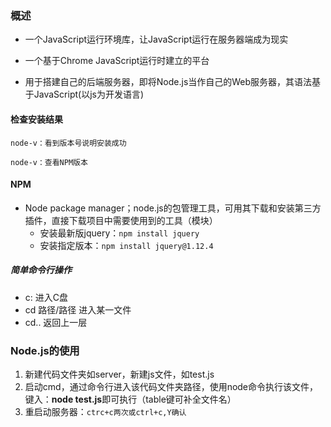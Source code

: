 ### 概述

- 一个JavaScript运行环境库，让JavaScript运行在服务器端成为现实

- 一个基于Chrome JavaScript运行时建立的平台

- 用于搭建自己的后端服务器，即将Node.js当作自己的Web服务器，其语法基于JavaScript(以js为开发语言) 

#### 检查安装结果

`node-v：看到版本号说明安装成功`

`node-v：查看NPM版本`

#### NPM

+ Node package manager；node.js的包管理工具，可用其下载和安装第三方插件，直接下载项目中需要使用到的工具（模块）
	- 安装最新版jquery：`npm install jquery`
	- 安装指定版本：`npm install jquery@1.12.4`

##### 简单命令行操作
+ c:	进入C盘
+ cd 路径/路径	进入某一文件
+ cd..	返回上一层

### Node.js的使用

1. 新建代码文件夹如server，新建js文件，如test.js
2. 启动cmd，通过命令行进入该代码文件夹路径，使用node命令执行该文件，键入：**node test.js**即可执行（table键可补全文件名）
3. 重启动服务器：`ctrc+c两次或ctrl+c,Y确认`

